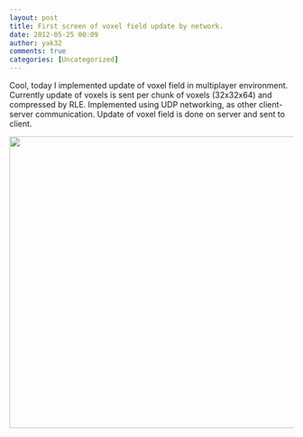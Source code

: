```yaml
---
layout: post
title: First screen of voxel field update by network.
date: 2012-05-25 00:09
author: yak32
comments: true
categories: [Uncategorized]
---
```

Cool,  today I implemented update of voxel field in multiplayer environment.
Currently update of voxels is sent per chunk of voxels (32x32x64) and compressed by RLE.
Implemented using UDP networking, as other client-server communication. Update of voxel field is done
on server and sent to client.

<a href="/blog/images/uploads/2012/05/tarta_net_hole2.jpg"><img class="alignnone size-full wp-image-183" title="tarta_net_hole" src="/blog/images/uploads/2012/05/tarta_net_hole2.jpg" alt="" width="655" height="517" /></a>
